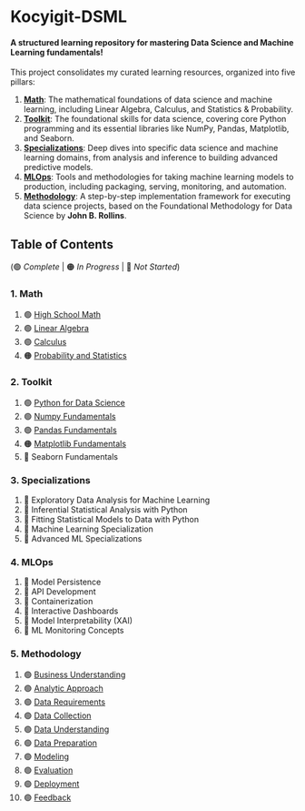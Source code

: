 # Kocyigit-DSML

#### A structured learning repository for mastering Data Science and Machine Learning fundamentals\!

This project consolidates my curated learning resources, organized into five pillars:

1. **[Math](./01_math/)**: The mathematical foundations of data science and machine learning, including Linear Algebra, Calculus, and Statistics & Probability.
2. **[Toolkit](./02_toolkit/)**: The foundational skills for data science, covering core Python programming and its essential libraries like NumPy, Pandas, Matplotlib, and Seaborn.
3. **[Specializations](./03_specializations/)**: Deep dives into specific data science and machine learning domains, from analysis and inference to building advanced predictive models.
4. **[MLOps](./04_mlops/)**: Tools and methodologies for taking machine learning models to production, including packaging, serving, monitoring, and automation.
5. **[Methodology](./05_methodology/)**: A step-by-step implementation framework for executing data science projects, based on the Foundational Methodology for Data Science by **John B. Rollins**.


## Table of Contents
(🟢 _Complete_ | 🟠 _In Progress_ | 🔴 _Not Started_)

### 1. Math
1. 🟢 [High School Math](./01_math/01_high_school_math/) 
2. 🟢 [Linear Algebra](./01_math/02_linear_algebra_for_ml_and_ds/)
2. 🟢 [Calculus](./01_math/03_calculus_for_ml_and_ds/)
3. 🟠 [Probability and Statistics](./01_math/04_probability_and_statistics_for_ml_and_ds/)

### 2. Toolkit  
1. 🟢 [Python for Data Science](./02_toolkit/01_python_for_data_science/)
2. 🟢 [Numpy Fundamentals](./02_toolkit/02_numpy_fundamentals/)
3. 🟢 [Pandas Fundamentals](./02_toolkit/03_pandas_fundamentals/)
4. 🟠 [Matplotlib Fundamentals](./02_toolkit/04_matplotlib_fundamentals/)
5. 🔴 Seaborn Fundamentals

### 3. Specializations
1.  🔴 Exploratory Data Analysis for Machine Learning
2.  🔴 Inferential Statistical Analysis with Python
3.  🔴 Fitting Statistical Models to Data with Python
4.  🔴 Machine Learning Specialization
5.  🔴 Advanced ML Specializations

### 4. MLOps 
1.  🔴 Model Persistence
2.  🔴 API Development
3.  🔴 Containerization
4.  🔴 Interactive Dashboards
5.  🔴 Model Interpretability (XAI)
6.  🔴 ML Monitoring Concepts


### 5. Methodology
1. 🟢 [Business Understanding](./05_methodology/01_business_understanding.md)
2. 🟢 [Analytic Approach](./05_methodology/02_analytic_approach.md)
3. 🟢 [Data Requirements](./05_methodology/03_data_requirements.md)
4. 🟢 [Data Collection](./05_methodology/04_data_collection.md)
5. 🟢 [Data Understanding](./05_methodology/05_data_understanding.md)
6. 🟢 [Data Preparation](./05_methodology/06_data_preparation.md)
7. 🟢 [Modeling](./05_methodology/07_modeling.md)
8. 🟢 [Evaluation](./05_methodology/08_evaluation.md)
9. 🟢 [Deployment](./05_methodology/09_deployment.md)
10. 🟢 [Feedback](./05_methodology/10_feedback.md)
